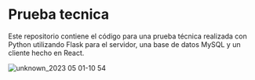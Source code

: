# Prueba tecnica

Este repositorio contiene el código para una prueba técnica realizada con Python utilizando Flask para el servidor, una base de datos MySQL y un cliente hecho en React.

![unknown_2023 05 01-10 54](https://user-images.githubusercontent.com/18558687/235482648-eb17dcdb-6f98-4fe7-b2b1-04aa3124fa4c.gif)
